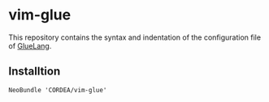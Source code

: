 # vim-glue

This repository contains the syntax and indentation of the configuration file of [GlueLang](https://github.com/ryuichiueda/GlueLang/).

## Installtion

```vim
NeoBundle 'CORDEA/vim-glue'
```
